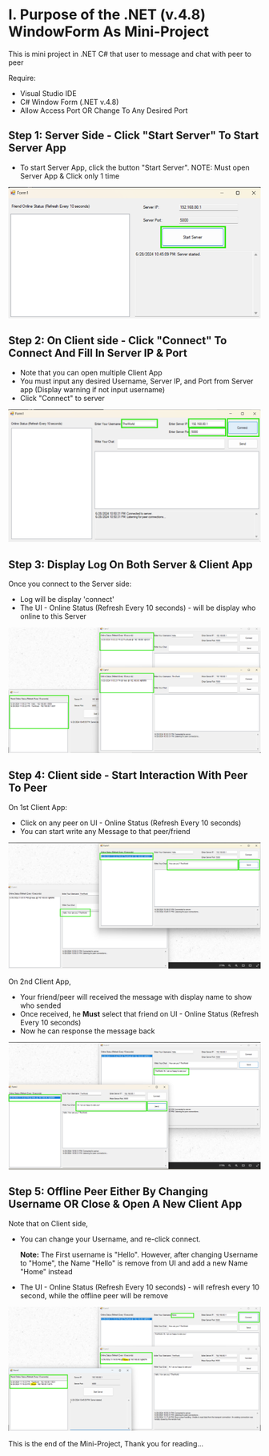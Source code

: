 # I. Purpose of the .NET (v.4.8) WindowForm As Mini-Project
This is mini project in .NET C# that user to message and chat with peer to peer

Require:
- Visual Studio IDE
- C# Window Form (.NET v.4.8)
- Allow Access Port OR Change To Any Desired Port 

## Step 1: Server Side - Click "Start Server" To Start Server App 
- To start Server App, click the button "Start Server". 
NOTE: Must open Server App & Click only 1 time

![1.png : Intro to the UI for Server App and start server](https://github.com/BunlongCHEA/.NET_ChatPeerToPeer/blob/master/Img_README/1.png)

## Step 2: On Client side - Click "Connect" To Connect And Fill In Server IP & Port
- Note that you can open multiple Client App
- You must input any desired Username, Server IP, and Port from Server app (Display warning if not input username)
- Click "Connect" to server

![2.png : Intro to the UI for Client App and start multiple client](https://github.com/BunlongCHEA/.NET_ChatPeerToPeer/blob/master/Img_README/2.png)
 
## Step 3: Display Log On Both Server & Client App
Once you connect to the Server side: 
- Log will be display 'connect'
- The UI - Online Status (Refresh Every 10 seconds) - will be display who online to this Server

![3.png : Display log and UI online on both server and client](https://github.com/BunlongCHEA/.NET_ChatPeerToPeer/blob/master/Img_README/3.png)

## Step 4: Client side - Start Interaction With Peer To Peer
On 1st Client App:
- Click on any peer on UI - Online Status (Refresh Every 10 seconds)
- You can start write any Message to that peer/friend

![4.png : Select peer who online and send the Message to peer](https://github.com/BunlongCHEA/.NET_ChatPeerToPeer/blob/master/Img_README/4.png)
  
On 2nd Client App,
- Your friend/peer will received the message with display name to show who sended
- Once received, he **Must** select that friend on UI - Online Status (Refresh Every 10 seconds)
- Now he can response the message back

![5.png : Select peer who online and response the Message back](https://github.com/BunlongCHEA/.NET_ChatPeerToPeer/blob/master/Img_README/5.png)

## Step 5: Offline Peer Either By Changing Username OR Close & Open A New Client App
Note that on Client side, 
- You can change your Username, and re-click connect.

  **Note:** The First username is "Hello". However, after changing Username to "Home", the Name "Hello" is remove from UI and add a new Name "Home" instead

- The UI - Online Status (Refresh Every 10 seconds) - will refresh every 10 second, while the offline peer will be remove

![6.png : Offline by changing username or close and open new Client App](https://github.com/BunlongCHEA/.NET_ChatPeerToPeer/blob/master/Img_README/6.png)

This is the end of the Mini-Project, Thank you for reading...
